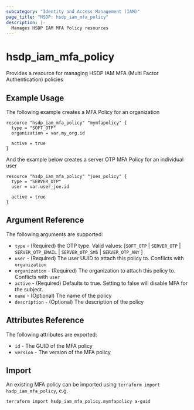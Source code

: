 ```yaml
---
subcategory: "Identity and Access Management (IAM)"
page_title: "HSDP: hsdp_iam_mfa_policy"
description: |-
  Manages HSDP IAM MFA Policy resources
---
```


# hsdp_iam_mfa_policy

Provides a resource for managing HSDP IAM MFA (Multi Factor Authentication) policies

## Example Usage

The following example creates a MFA Policy for an organization

```hcl
resource "hsdp_iam_mfa_policy" "mymfapolicy" {
  type = "SOFT_OTP"
  organization = var.my_org.id
  
  active = true
}
```

And the example below creates a server OTP MFA Policy for an individual user

```hcl
resource "hsdp_iam_mfa_policy" "joes_policy" {
  type = "SERVER_OTP"
  user = var.user_joe.id
  
  active = true
}
```

## Argument Reference

The following arguments are supported:

* `type` - (Required) the OTP type. Valid values: [`SOFT_OTP` | `SERVER_OTP` | `SERVER_OTP_EMAIL` | `SERVER_OTP_SMS` | `SERVER_OTP_ANY` ]
* `user` - (Required) The user UUID to attach this policy to. Conflicts with `organization`
* `organization` - (Required) The organization to attach this policy to. Conflicts with `user`
* `active` - (Required) Defaults to true. Setting to false will disable MFA for the subject.
* `name` - (Optional) The name of the policy
* `description` - (Optional) The description of the policy

## Attributes Reference

The following attributes are exported:

* `id` - The GUID of the MFA policy
* `version` - The version of the MFA policy

## Import

An existing MFA policy can be imported using `terraform import hsdp_iam_mfa_policy`, e.g.

```shell
terraform import hsdp_iam_mfa_policy.mymfapolicy a-guid
```
